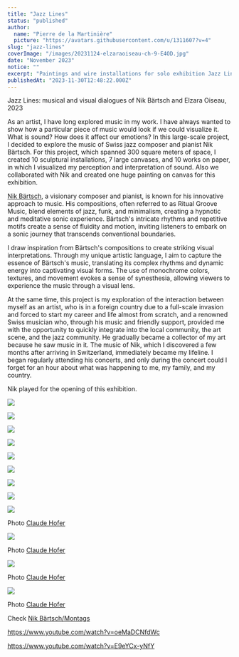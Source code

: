 ```yaml
---
title: "Jazz Lines"
status: "published"
author:
  name: "Pierre de la Martinière"
  picture: "https://avatars.githubusercontent.com/u/1311607?v=4"
slug: "jazz-lines"
coverImage: "/images/20231124-elzaraoiseau-ch-9-E4OD.jpg"
date: "November 2023"
notice: ""
excerpt: "Paintings and wire installations for solo exhibition Jazz Lines"
publishedAt: "2023-11-30T12:48:22.000Z"
---
```


Jazz Lines: musical and visual dialogues of Nik Bärtsch and Elzara Oiseau, 2023

As an artist, I have long explored music in my work. I have always wanted to show how a particular piece of music would look if we could visualize it. What is sound? How does it affect our emotions? In this large-scale project, I decided to explore the music of Swiss jazz composer and pianist Nik Bärtsch. For this project, which spanned 300 square meters of space, I created 10 sculptural installations, 7 large canvases, and 10 works on paper, in which I visualized my perception and interpretation of sound. Also we collaborated with Nik and created one huge painting on canvas for this exhibition.

[Nik Bärtsch](https://www.nikbaertsch.com/), a visionary composer and pianist, is known for his innovative approach to music. His compositions, often referred to as Ritual Groove Music, blend elements of jazz, funk, and minimalism, creating a hypnotic and meditative sonic experience. Bärtsch's intricate rhythms and repetitive motifs create a sense of fluidity and motion, inviting listeners to embark on a sonic journey that transcends conventional boundaries.

I draw inspiration from Bärtsch's compositions to create striking visual interpretations. Through my unique artistic language, I aim to capture the essence of Bärtsch's music, translating its complex rhythms and dynamic energy into captivating visual forms. The use of monochrome colors, textures, and movement evokes a sense of synesthesia, allowing viewers to experience the music through a visual lens.

At the same time, this project is my exploration of the interaction between myself as an artist, who is in a foreign country due to a full-scale invasion and forced to start my career and life almost from scratch, and a renowned Swiss musician who, through his music and friendly support, provided me with the opportunity to quickly integrate into the local community, the art scene, and the jazz community. He gradually became a collector of my art because he saw music in it. The music of Nik, which I discovered a few months after arriving in Switzerland, immediately became my lifeline. I began regularly attending his concerts, and only during the concert could I forget for an hour about what was happening to me, my family, and my country.

Nik played for the opening of this exhibition.

![](/images/copi-1-EyMT.jpg)

![](/images/modul-59-QwMz.jpg)

![](/images/moonday-QxOD.jpg)

![](/images/copi-3-kwMj.jpg)

![](/images/photo_2024-10-11_19-38-26-YwMj.jpg)

![](/images/photo_2024-02-06_18-13-08--2--k4Nj.jpg)

![](/images/photo_2024-02-06_18-13-08-EwNj.jpg)

![](/images/copi-2-g4Mz.jpg)

![](/images/20231124-elzaraoiseau-ch-4-M2OD.jpg)

Photo [Claude Hofer](https://claude-hofer.com/)

![](/images/20231124-elzaraoiseau-ch-7-A4Mj.jpg)

Photo [Claude Hofer](https://claude-hofer.com/)

![](/images/20231124-elzaraoiseau-ch-2-k0OD.jpg)

Photo [Claude Hofer](https://claude-hofer.com/)

![](/images/20231124-elzaraoiseau-ch-9-kzMj.jpg)

Photo [Claude Hofer](https://claude-hofer.com/)

Check [Nik Bärtsch/Montags](https://www.nikbaertsch.com/montags)

https://www.youtube.com/watch?v=oeMaDCNfdWc

https://www.youtube.com/watch?v=E9eYCx-yNfY
